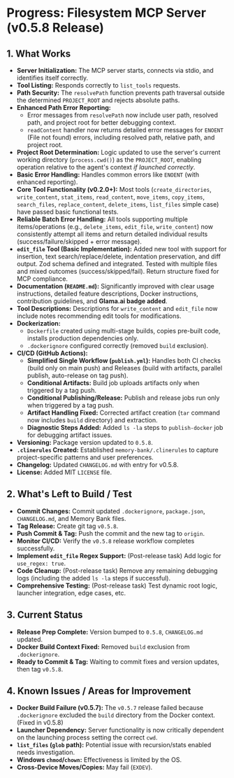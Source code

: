 <!-- Version: 2.9 | Last Updated: 2025-04-05 | Updated By: Cline -->
# Progress: Filesystem MCP Server (v0.5.8 Release)

## 1. What Works

- **Server Initialization:** The MCP server starts, connects via stdio, and identifies itself correctly.
- **Tool Listing:** Responds correctly to `list_tools` requests.
- **Path Security:** The `resolvePath` function prevents path traversal outside the determined `PROJECT_ROOT` and rejects absolute paths.
- **Enhanced Path Error Reporting:**
    - Error messages from `resolvePath` now include user path, resolved path, and project root for better debugging context.
    - `readContent` handler now returns detailed error messages for `ENOENT` (File not found) errors, including resolved path, relative path, and project root.
- **Project Root Determination:** Logic updated to use the server's current working directory (`process.cwd()`) as the `PROJECT_ROOT`, enabling operation relative to the agent's context _if launched correctly_.
- **Basic Error Handling:** Handles common errors like `ENOENT` (with enhanced reporting).
- **Core Tool Functionality (v0.2.0+):** Most tools (`create_directories`, `write_content`, `stat_items`, `read_content`, `move_items`, `copy_items`, `search_files`, `replace_content`, `delete_items`, `list_files` simple case) have passed basic functional tests.
- **Reliable Batch Error Handling:** All tools supporting multiple items/operations (e.g., `delete_items`, `edit_file`, `write_content`) now consistently attempt all items and return detailed individual results (success/failure/skipped + error message).
- **`edit_file` Tool (Basic Implementation):** Added new tool with support for insertion, text search/replace/delete, indentation preservation, and diff output. Zod schema defined and integrated. Tested with multiple files and mixed outcomes (success/skipped/fail). Return structure fixed for MCP compliance.
- **Documentation (`README.md`):** Significantly improved with clear usage instructions, detailed feature descriptions, Docker instructions, contribution guidelines, and **Glama.ai badge added**.
- **Tool Descriptions:** Descriptions for `write_content` and `edit_file` now include notes recommending edit tools for modifications.
- **Dockerization:**
  - `Dockerfile` created using multi-stage builds, copies pre-built code, installs production dependencies only.
  - `.dockerignore` configured correctly (removed `build` exclusion).
- **CI/CD (GitHub Actions):**
  - **Simplified Single Workflow (`publish.yml`):** Handles both CI checks (build only on main push) and Releases (build with artifacts, parallel publish, auto-release on tag push).
  - **Conditional Artifacts:** Build job uploads artifacts only when triggered by a tag push.
  - **Conditional Publishing/Release:** Publish and release jobs run only when triggered by a tag push.
  - **Artifact Handling Fixed:** Corrected artifact creation (`tar` command now includes `build` directory) and extraction.
  - **Diagnostic Steps Added:** Added `ls -la` steps to `publish-docker` job for debugging artifact issues.
- **Versioning:** Package version updated to `0.5.8`.
- **`.clinerules` Created:** Established `memory-bank/.clinerules` to capture project-specific patterns and user preferences.
- **Changelog:** Updated `CHANGELOG.md` with entry for v0.5.8.
- **License:** Added MIT `LICENSE` file.

## 2. What's Left to Build / Test

- **Commit Changes:** Commit updated `.dockerignore`, `package.json`, `CHANGELOG.md`, and Memory Bank files.
- **Tag Release:** Create git tag `v0.5.8`.
- **Push Commit & Tag:** Push the commit and the new tag to `origin`.
- **Monitor CI/CD:** Verify the `v0.5.8` release workflow completes successfully.
- **Implement `edit_file` Regex Support:** (Post-release task) Add logic for `use_regex: true`.
- **Code Cleanup:** (Post-release task) Remove any remaining debugging logs (including the added `ls -la` steps if successful).
- **Comprehensive Testing:** (Post-release task) Test dynamic root logic, launcher integration, edge cases, etc.

## 3. Current Status

- **Release Prep Complete:** Version bumped to `0.5.8`, `CHANGELOG.md` updated.
- **Docker Build Context Fixed:** Removed `build` exclusion from `.dockerignore`.
- **Ready to Commit & Tag:** Waiting to commit fixes and version updates, then tag `v0.5.8`.

## 4. Known Issues / Areas for Improvement

- **Docker Build Failure (v0.5.7):** The `v0.5.7` release failed because `.dockerignore` excluded the `build` directory from the Docker context. (Fixed in v0.5.8)
- **Launcher Dependency:** Server functionality is now critically dependent on the launching process setting the correct `cwd`.
- **`list_files` (`glob` path):** Potential issue with recursion/stats enabled needs investigation.
- **Windows `chmod`/`chown`:** Effectiveness is limited by the OS.
- **Cross-Device Moves/Copies:** May fail (`EXDEV`).
